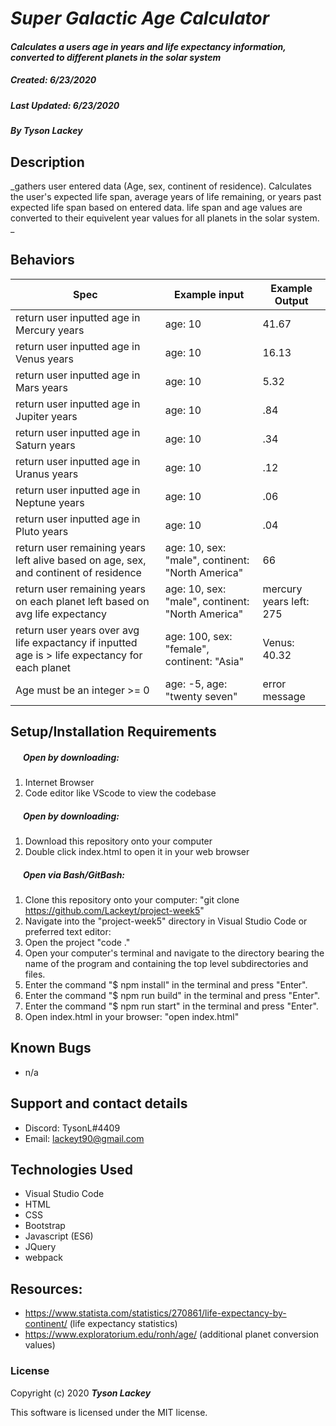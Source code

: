 #  _Super Galactic Age Calculator_

#### _Calculates a users age in years and life expectancy information, converted to different planets in the solar system_
##### __Created:__ 6/23/2020
##### __Last Updated:__ 6/23/2020 
##### By _**Tyson Lackey**_  


## Description

_gathers user entered data (Age, sex, continent of residence). Calculates the user's expected life span, average years of life remaining, or years past expected life span based on entered data. life span and age values are converted to their equivelent year values for all planets in the solar system. _

## Behaviors

| Spec| Example input | Example Output
| ----------- | ----------- | ----------- |
| return user inputted age in Mercury years | age: 10 | 41.67 |
| return user inputted age in Venus years | age: 10 | 16.13 |
| return user inputted age in Mars years | age: 10 | 5.32 |
| return user inputted age in Jupiter years | age: 10 | .84 |
| return user inputted age in Saturn years | age: 10 | .34 |
| return user inputted age in Uranus years | age: 10 | .12 |
| return user inputted age in Neptune years | age: 10 | .06 |
| return user inputted age in Pluto years | age: 10 | .04 |
| return user remaining years left alive based on age, sex, and continent of residence | age: 10, sex: "male", continent: "North America" | 66 |
| return user remaining years on each planet left based on avg life expectancy | age: 10, sex: "male", continent: "North America" | mercury years left: 275 |
| return user years over avg life expactancy if inputted age is > life expectancy for each planet | age: 100, sex: "female", continent: "Asia" | Venus: 40.32 |
| Age must be an integer >= 0 | age: -5, age: "twenty seven" | error message |

## Setup/Installation Requirements

##### &nbsp;&nbsp;&nbsp;&nbsp;&nbsp;&nbsp;Open by downloading:
1. Internet Browser
2. Code editor like VScode to view the codebase

##### &nbsp;&nbsp;&nbsp;&nbsp;&nbsp;&nbsp;Open by downloading:

1. Download this repository onto your computer
2. Double click index.html to open it in your web browser

##### &nbsp;&nbsp;&nbsp;&nbsp;&nbsp;&nbsp;Open via Bash/GitBash:

1. Clone this repository onto your computer:
    "git clone https://github.com/Lackeyt/project-week5"
2. Navigate into the "project-week5" directory in Visual Studio Code or preferred text editor:
3. Open the project
    "code ."
4. Open your computer's terminal and navigate to the directory bearing the name of the program and containing the top level subdirectories and files.
5. Enter the command "$ npm install" in the terminal and press "Enter".
6. Enter the command "$ npm run build" in the terminal and press "Enter".
7. Enter the command "$ npm run start" in the terminal and press "Enter".
8. Open index.html in your browser:
    "open index.html"

## Known Bugs

* n/a

## Support and contact details

* Discord: TysonL#4409
* Email: lackeyt90@gmail.com


## Technologies Used

* Visual Studio Code
* HTML
* CSS
* Bootstrap
* Javascript (ES6)
* JQuery
* webpack

## Resources:

* https://www.statista.com/statistics/270861/life-expectancy-by-continent/  (life expectancy statistics)
* https://www.exploratorium.edu/ronh/age/   (additional planet conversion values)

### License

Copyright (c) 2020 **_Tyson Lackey_**

This software is licensed under the MIT license.